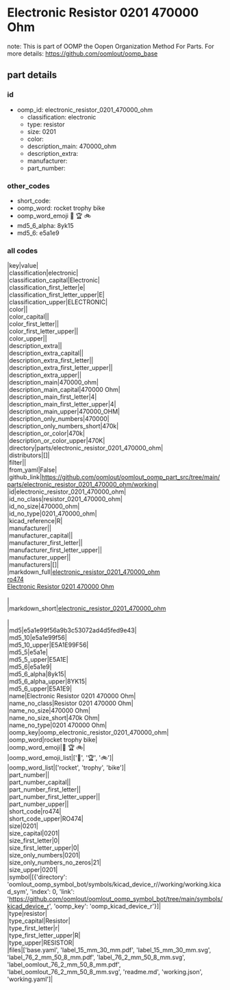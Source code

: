 # Electronic Resistor 0201 470000 Ohm  

note: This is part of OOMP the Oopen Organization Method For Parts. For more details: https://github.com/oomlout/oomp_base

##  part details





### id
* oomp_id: electronic_resistor_0201_470000_ohm
  * classification: electronic
  * type: resistor
  * size: 0201
  * color: 
  * description_main: 470000_ohm
  * description_extra: 
  * manufacturer: 
  * part_number: 

### other_codes
* short_code: 
* oomp_word: rocket trophy bike
* oomp_word_emoji :rocket: :trophy: :bike:
* md5_6_alpha: 8yk15
* md5_6: e5a1e9

### all codes 
|key|value|  
|classification|electronic|  
|classification_capital|Electronic|  
|classification_first_letter|e|  
|classification_first_letter_upper|E|  
|classification_upper|ELECTRONIC|  
|color||  
|color_capital||  
|color_first_letter||  
|color_first_letter_upper||  
|color_upper||  
|description_extra||  
|description_extra_capital||  
|description_extra_first_letter||  
|description_extra_first_letter_upper||  
|description_extra_upper||  
|description_main|470000_ohm|  
|description_main_capital|470000 Ohm|  
|description_main_first_letter|4|  
|description_main_first_letter_upper|4|  
|description_main_upper|470000_OHM|  
|description_only_numbers|470000|  
|description_only_numbers_short|470k|  
|description_or_color|470k|  
|description_or_color_upper|470K|  
|directory|parts/electronic_resistor_0201_470000_ohm|  
|distributors|[]|  
|filter||  
|from_yaml|False|  
|github_link|https://github.com/oomlout/oomlout_oomp_part_src/tree/main/parts/electronic_resistor_0201_470000_ohm/working|  
|id|electronic_resistor_0201_470000_ohm|  
|id_no_class|resistor_0201_470000_ohm|  
|id_no_size|470000_ohm|  
|id_no_type|0201_470000_ohm|  
|kicad_reference|R|  
|manufacturer||  
|manufacturer_capital||  
|manufacturer_first_letter||  
|manufacturer_first_letter_upper||  
|manufacturer_upper||  
|manufacturers|[]|  
|markdown_full|[electronic_resistor_0201_470000_ohm](https://github.com/oomlout/oomlout_oomp_part_src/tree/main/parts/electronic_resistor_0201_470000_ohm/working)<br>[ro474](https://github.com/oomlout/oomlout_oomp_part_src/tree/main/parts/electronic_resistor_0201_470000_ohm/working)<br>[Electronic Resistor 0201 470000 Ohm](https://github.com/oomlout/oomlout_oomp_part_src/tree/main/parts/electronic_resistor_0201_470000_ohm/working)<br><br>|  
|markdown_short|[electronic_resistor_0201_470000_ohm](https://github.com/oomlout/oomlout_oomp_part_src/tree/main/parts/electronic_resistor_0201_470000_ohm/working)<br><br>|  
|md5|e5a1e99f56a9b3c53072ad4d5fed9e43|  
|md5_10|e5a1e99f56|  
|md5_10_upper|E5A1E99F56|  
|md5_5|e5a1e|  
|md5_5_upper|E5A1E|  
|md5_6|e5a1e9|  
|md5_6_alpha|8yk15|  
|md5_6_alpha_upper|8YK15|  
|md5_6_upper|E5A1E9|  
|name|Electronic Resistor 0201 470000 Ohm|  
|name_no_class|Resistor 0201 470000 Ohm|  
|name_no_size|470000 Ohm|  
|name_no_size_short|470k Ohm|  
|name_no_type|0201 470000 Ohm|  
|oomp_key|oomp_electronic_resistor_0201_470000_ohm|  
|oomp_word|rocket trophy bike|  
|oomp_word_emoji|:rocket: :trophy: :bike:|  
|oomp_word_emoji_list|[':rocket:', ':trophy:', ':bike:']|  
|oomp_word_list|['rocket', 'trophy', 'bike']|  
|part_number||  
|part_number_capital||  
|part_number_first_letter||  
|part_number_first_letter_upper||  
|part_number_upper||  
|short_code|ro474|  
|short_code_upper|RO474|  
|size|0201|  
|size_capital|0201|  
|size_first_letter|0|  
|size_first_letter_upper|0|  
|size_only_numbers|0201|  
|size_only_numbers_no_zeros|21|  
|size_upper|0201|  
|symbol|[{'directory': 'oomlout_oomp_symbol_bot/symbols/kicad_device_r//working/working.kicad_sym', 'index': 0, 'link': 'https://github.com/oomlout/oomlout_oomp_symbol_bot/tree/main/symbols/kicad_device_r', 'oomp_key': 'oomp_kicad_device_r'}]|  
|type|resistor|  
|type_capital|Resistor|  
|type_first_letter|r|  
|type_first_letter_upper|R|  
|type_upper|RESISTOR|  
|files|['base.yaml', 'label_15_mm_30_mm.pdf', 'label_15_mm_30_mm.svg', 'label_76_2_mm_50_8_mm.pdf', 'label_76_2_mm_50_8_mm.svg', 'label_oomlout_76_2_mm_50_8_mm.pdf', 'label_oomlout_76_2_mm_50_8_mm.svg', 'readme.md', 'working.json', 'working.yaml']|  
